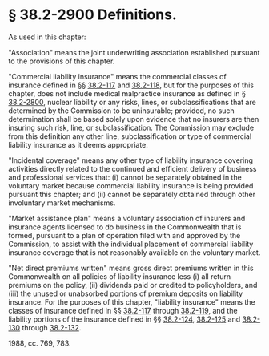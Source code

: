 # § 38.2-2900 Definitions.

<p>As used in this chapter:</p><p>"Association" means the joint underwriting association established pursuant to the provisions of this chapter.</p><p>"Commercial liability insurance" means the commercial classes of insurance defined in §§ <a href='http://law.lis.virginia.gov/vacode/38.2-117/'>38.2-117</a> and <a href='http://law.lis.virginia.gov/vacode/38.2-118/'>38.2-118</a>, but for the purposes of this chapter, does not include medical malpractice insurance as defined in § <a href='http://law.lis.virginia.gov/vacode/38.2-2800/'>38.2-2800</a>, nuclear liability or any risks, lines, or subclassifications that are determined by the Commission to be uninsurable; provided, no such determination shall be based solely upon evidence that no insurers are then insuring such risk, line, or subclassification. The Commission may exclude from this definition any other line, subclassification or type of commercial liability insurance as it deems appropriate.</p><p>"Incidental coverage" means any other type of liability insurance covering activities directly related to the continued and efficient delivery of business and professional services that: (i) cannot be separately obtained in the voluntary market because commercial liability insurance is being provided pursuant this chapter; and (ii) cannot be separately obtained through other involuntary market mechanisms.</p><p>"Market assistance plan" means a voluntary association of insurers and insurance agents licensed to do business in the Commonwealth that is formed, pursuant to a plan of operation filed with and approved by the Commission, to assist with the individual placement of commercial liability insurance coverage that is not reasonably available on the voluntary market.</p><p>"Net direct premiums written" means gross direct premiums written in this Commonwealth on all policies of liability insurance less (i) all return premiums on the policy, (ii) dividends paid or credited to policyholders, and (iii) the unused or unabsorbed portions of premium deposits on liability insurance. For the purposes of this chapter, "liability insurance" means the classes of insurance defined in §§ <a href='http://law.lis.virginia.gov/vacode/38.2-117/'>38.2-117</a> through <a href='http://law.lis.virginia.gov/vacode/38.2-119/'>38.2-119</a>, and the liability portions of the insurance defined in §§ <a href='http://law.lis.virginia.gov/vacode/38.2-124/'>38.2-124</a>, <a href='http://law.lis.virginia.gov/vacode/38.2-125/'>38.2-125</a> and <a href='http://law.lis.virginia.gov/vacode/38.2-130/'>38.2-130</a> through <a href='http://law.lis.virginia.gov/vacode/38.2-132/'>38.2-132</a>.</p><p>1988, cc. 769, 783.</p>
